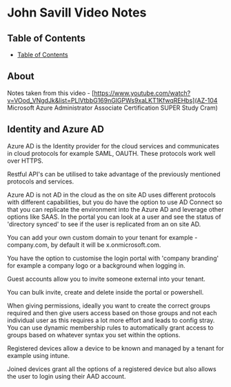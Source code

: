# John Savill Video Notes

## Table of Contents

- [Table of Contents](#table-of-contents)

## About

Notes taken from this video - [https://www.youtube.com/watch?v=VOod_VNgdJk&list=PLlVtbbG169nGlGPWs9xaLKT1KfwqREHbs](AZ-104 Microsoft Azure Administrator Associate Certification SUPER Study Cram)

## Identity and Azure AD

Azure AD is the Identity provider for the cloud services and communicates in cloud protocols for example SAML, OAUTH. These protocols work well over HTTPS.

Restful API's can be utilised to take advantage of the previously mentioned protocols and services.

Azure AD is not AD in the cloud as the on site AD uses different protocols with different capabilities, but you do have the option to use AD Connect so that you can replicate the environment into the Azure AD and leverage other options like SAAS. In the portal you can look at a user and see the status of 'directory synced' to see if the user is replicated from an on site AD.

You can add your own custom domain to your tenant for example - company.com, by default it will be x.onmicrosoft.com.

You have the option to customise the login portal with 'company branding' for example a company logo or a background when logging in.

Guest accounts allow you to invite someone external into your tenant.

You can bulk invite, create and delete inside the portal or powershell.

When giving permissions, ideally you want to create the correct groups required and then give users access based on those groups and not each individual user as this requires a lot more effort and leads to config stray.
You can use dynamic membership rules to automatically grant access to groups based on whatever syntax you set within the options.

Registered devices allow a device to be known and managed by a tenant for example using intune.

Joined devices grant all the options of a registered device but also allows the user to login using their AAD account.

